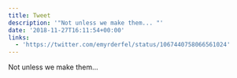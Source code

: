 ```yaml
---
title: Tweet
description: '"Not unless we make them... "'
date: '2018-11-27T16:11:54+00:00'
links:
  - 'https://twitter.com/emyrderfel/status/1067440758066561024'
---
```

Not unless we make them... 
